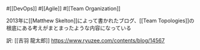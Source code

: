 #[[DevOps]] #[[Agile]] #[[Team Organization]]

2013年に[[Matthew Skelton]]によって書かれたブログ、[[Team Topologies]]の根底にある考えがまとまったような内容になっている

訳: [[吉羽 龍太郎]] 
<https://www.ryuzee.com/contents/blog/14567>